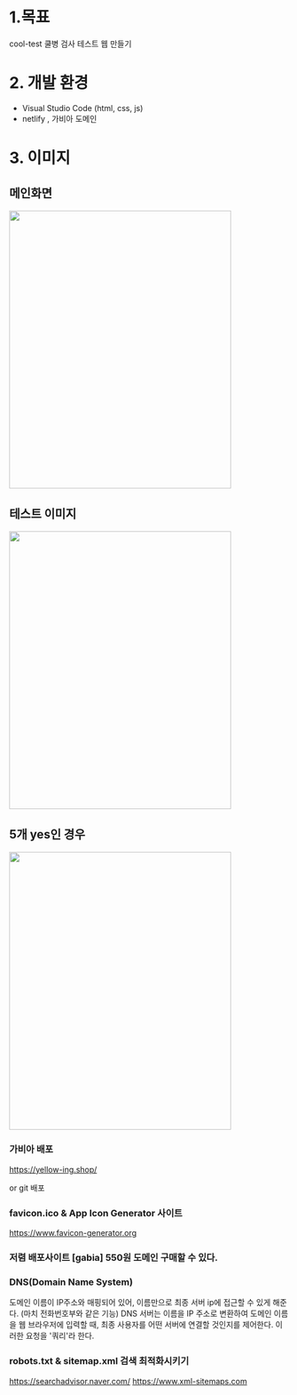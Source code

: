 # 1.목표 
cool-test 쿨병 검사 테스트 웹 만들기

# 2. 개발 환경
- Visual Studio Code (html, css, js)
- netlify , 가비아 도메인 

# 3. 이미지 
## 메인화면 
<img src="https://user-images.githubusercontent.com/52391780/142601040-ef484f84-85bc-4359-8b44-2d093b3ce5c2.png" width="400px" height="500px">

## 테스트 이미지
<img src="https://user-images.githubusercontent.com/52391780/142600923-3a08731c-93f6-4521-b401-66b71c425a22.png" width="400px" height="500px">

## 5개 yes인 경우 
<img src="https://user-images.githubusercontent.com/52391780/142600811-6ac62e83-1768-40f9-8300-436d67be50c8.png" width="400px" height="500px">


### 가비아 배포
https://yellow-ing.shop/

or git 배포


### favicon.ico & App Icon Generator 사이트
https://www.favicon-generator.org

### 저렴 배포사이트 [gabia] 550원 도메인 구매할 수 있다.

### DNS(Domain Name System)
도메인 이름이 IP주소와 매핑되어 있어, 이름만으로 최종 서버 ip에 접근할 수 있게 해준다. (마치 전화번호부와 같은 기능)
DNS 서버는 이름을 IP 주소로 변환하여 도메인 이름을 웹 브라우저에 입력할 때, 최종 사용자를 어떤 서버에 연결할 것인지를 제어한다. 
이러한 요청을 '쿼리'라 한다. 

### robots.txt & sitemap.xml  검색 최적화시키기
https://searchadvisor.naver.com/
https://www.xml-sitemaps.com

